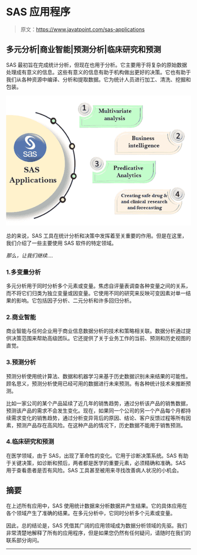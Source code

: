 # SAS 应用程序

> 原文：<https://www.javatpoint.com/sas-applications>

## 多元分析|商业智能|预测分析|临床研究和预测

SAS 最初旨在完成统计分析，但现在也用于分析。它主要用于将复杂的原始数据处理成有意义的信息。这些有意义的信息有助于机构做出更好的决策。它也有助于我们从各种资源中编译、分析和提取数据。它为统计人员进行加工、清洗、挖掘和包装。

![SAS Applications](img/0fcc8d394f44b615f3ae81ed0b74b08c.png)

总的来说，SAS 工具在统计分析和决策中发挥着至关重要的作用。但是在这里，我们介绍了一些主要使用 SAS 软件的特定领域。

*那么，让我们继续....*

### 1.多变量分析

多元分析用于同时分析多个元素或变量。焦虑自评量表调查各种变量之间的关系，而不将它们归类为独立变量或因变量。它使用不同的研究来反映可变因素对单一结果的影响。它包括因子分析、二元分析和许多回归分析。

### 2.商业智能

商业智能与任何企业用于商业信息数据分析的技术和策略相关联。数据分析通过提供决策范围来帮助高级团队。它还提供了关于业务工作的当前、预测和历史视图的直觉。

### 3.预测分析

预测分析使用统计算法、数据和机器学习来基于历史数据识别未来结果的可能性。顾名思义，预测分析使用已经可用的数据进行未来预测。有各种统计技术来推断预测。

比如一家公司的某个产品延续了近几年的销售趋势，通过分析该产品的销售数据，预测该产品的需求不会发生变化。现在，如果同一个公司的另一个产品每个月都持续需求变化的销售趋势，通过分析变异背后的原因、结论、客户反馈过程等所有因素，预测产品存在高风险。在这种产品的情况下，历史数据不能用于销售预测。

### 4.临床研究和预测

在医学领域，由于 SAS，出现了革命性的变化。它用于诊断决策系统。SAS 有助于关键决策，如诊断和预后，两者都是医学的重要元素，必须精确和准确。SAS 用于查看患者是否有风险。SAS 工具甚至被用来寻找改善病人状况的小机会。

## 摘要

在上述所有应用中，SAS 使用统计数据来分析数据并产生结果。它的具体应用在各个领域产生了准确的结果。在多元分析中，它同时分析多个元素或变量。

因此，总的结论是，SAS 凭借其广阔的应用领域成为数据分析领域的先驱。我们非常清楚地解释了所有的应用程序，但是如果您仍然有任何疑问，请随时在我们的联系部分询问。

* * *